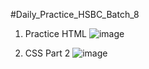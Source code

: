 #Daily_Practice_HSBC_Batch_8

1. Practice HTML
![image](https://github.com/AlvenioFarhan/daily_practice_HSBC_8/assets/37578802/74784d08-3ed1-4882-a4e4-32272731bf2e)

2. CSS Part 2
![image](https://github.com/AlvenioFarhan/daily_practice_HSBC_8/assets/37578802/be815de2-f489-4c3a-b39e-acedcd3281fe)
